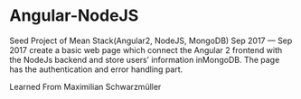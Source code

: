 # Angular-NodeJS


Seed Project of Mean Stack(Angular2, NodeJS, MongoDB)						  Sep 2017 — Sep 2017
create a basic web page which connect the Angular 2 frontend with the NodeJs backend and store users’ information inMongoDB. The page has the authentication and error handling part.


Learned From Maximilian Schwarzmüller
